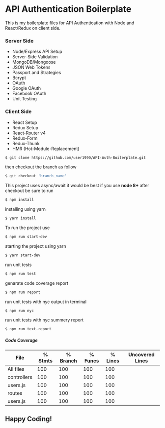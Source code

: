 # API Authentication Boilerplate
This is my boilerplate files for API Authentication with Node and React/Redux on client side.

### Server Side
* Node/Express API Setup
* Server-Side Validation
* MongoDB/Mongoose
* JSON Web Tokens
* Passport and Strategies
* Bcrypt
* OAuth
* Google OAuth
* Facebook OAuth
* Unit Testing

### Client Side
* React Setup
* Redux Setup
* React-Router v4
* Redux-Form
* Redux-Thunk
* HMR (Hot-Module-Replacement)

```bash
$ git clone https://github.com/user1990/API-Auth-Boilerplate.git
```

then checkout the branch as follow

```bash
$ git checkout 'branch_name'
```

This project uses async/await it would be best if you use **node 8+**
after checkout be sure to run

```bash
$ npm install
```
installing using yarn
```bash
$ yarn install
```
To run the project use
```bash
$ npm run start-dev
```
starting the project using yarn
```bash
$ yarn start-dev
```

run unit tests
```bash
$ npm run test
```

genarate code coverage report
```bash
$ npm run report
```

run unit tests with nyc output in terminal
```bash
$ npm run nyc
```

run unit tests with nyc summery report
```bash
$ npm run text-report
```

##### Code Coverage

|File         |  % Stmts | % Branch |  % Funcs |  % Lines |Uncovered Lines |
|-------------|----------|----------|----------|----------|----------------|
|All files    |      100 |      100 |      100 |      100 |                |
| controllers |      100 |      100 |      100 |      100 |                |
|  users.js   |      100 |      100 |      100 |      100 |                |
| routes      |      100 |      100 |      100 |      100 |                |
|  users.js   |      100 |      100 |      100 |      100 |                |

## Happy Coding!
